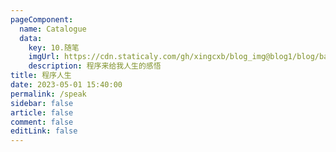 ```yaml
---
pageComponent:
  name: Catalogue
  data:
    key: 10.随笔
    imgUrl: https://cdn.staticaly.com/gh/xingcxb/blog_img@blog1/blog/basic/speak_tucao.png
    description: 程序来给我人生的感悟
title: 程序人生
date: 2023-05-01 15:40:00
permalink: /speak
sidebar: false
article: false
comment: false
editLink: false
---
```

